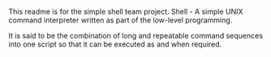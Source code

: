 This readme is for the simple shell team project.
Shell - A simple UNIX command interpreter written as part of the low-level programming.

It is said to be the combination of long and repeatable command sequences into one script so that it can be executed as and when required.
